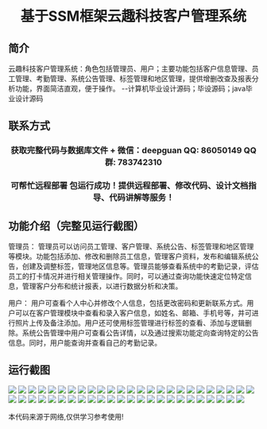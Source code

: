 <p><h1 align="center">基于SSM框架云趣科技客户管理系统</h1></p>

## 简介
云趣科技客户管理系统：角色包括管理员、用户；主要功能包括客户信息管理、员工管理、考勤管理、系统公告管理、标签管理和地区管理，提供增删改查及报表分析功能，界面简洁直观，便于操作。    --计算机毕业设计源码；毕设源码；java毕业设计源码


## 联系方式
<p><h3 align="center">获取完整代码与数据库文件 + 微信：deepguan QQ: 86050149 QQ群: 783742310</h3></p>
<p><h3 align="center">可帮忙远程部署 包运行成功！提供远程部署、修改代码、设计文档指导、代码讲解等服务！</h3></p>

## 功能介绍（完整见运行截图）
管理员： 管理员可以访问员工管理、客户管理、系统公告、标签管理和地区管理等模块。功能包括添加、修改和删除员工信息，管理客户资料，发布和编辑系统公告，创建及调整标签，管理地区信息等。管理员能够查看系统中的考勤记录，评估员工的打卡情况并进行相关管理操作。同时，可以通过查询功能快速定位特定信息，管理客户分布和统计报表，以进行数据分析和决策。

用户： 用户可查看个人中心并修改个人信息，包括更改密码和更新联系方式。用户可以在客户管理模块中查看和录入客户信息，如姓名、邮箱、手机号等，并可进行照片上传及备注添加。用户还可使用标签管理进行标签的查看、添加与逻辑删除。系统公告管理中用户可查看公告详情，以及通过搜索功能定向查询特定的公告信息。同时，用户能查询并查看自己的考勤记录。


## 运行截图
![](img/001.jpg)
![](img/002.jpg)
![](img/003.jpg)
![](img/004.jpg)
![](img/005.jpg)
![](img/006.jpg)
![](img/007.jpg)
![](img/008.jpg)
![](img/009.jpg)
![](img/010.jpg)
![](img/011.jpg)
![](img/012.jpg)
![](img/013.jpg)
![](img/014.jpg)
![](img/015.jpg)
![](img/016.jpg)
![](img/017.jpg)
![](img/018.jpg)
![](img/019.jpg)
![](img/020.jpg)
![](img/021.jpg)
![](img/022.jpg)
![](img/023.jpg)
![](img/024.jpg)
![](img/025.jpg)
![](img/026.jpg)
![](img/027.jpg)
![](img/028.jpg)
![](img/029.jpg)
![](img/030.jpg)
![](img/031.jpg)
![](img/032.jpg)
![](img/033.jpg)
![](img/034.jpg)
![](img/035.jpg)
![](img/036.jpg)
![](img/037.jpg)
![](img/038.jpg)
![](img/039.jpg)
![](img/040.jpg)
![](img/041.jpg)
![](img/042.jpg)
![](img/043.jpg)
![](img/044.jpg)
![](img/045.jpg)
![](img/046.jpg)
![](img/047.jpg)
![](img/048.jpg)
![](img/049.jpg)

<p>本代码来源于网络,仅供学习参考使用!</p>
